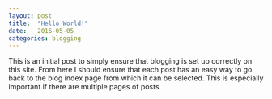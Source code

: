 ```yaml
---
layout: post
title:	"Hello World!"
date:	2016-05-05
categories: blogging
---
```

This is an initial post to simply ensure that blogging is set up correctly on this site. From here I should ensure that each post has an easy way to go back to the blog index page from which it can be selected. This is especially important if there are multiple pages of posts.
